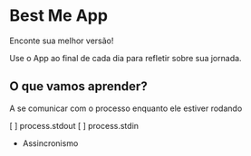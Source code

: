 # Best Me App

Enconte sua melhor versão!

Use o App ao final de cada dia para refletir sobre sua jornada.

## O que vamos aprender?

A se comunicar com o processo enquanto ele estiver rodando

[ ] process.stdout
[ ] process.stdin

* Assincronismo